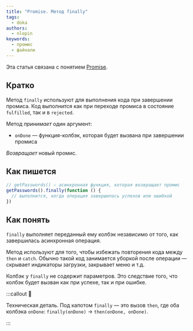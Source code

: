 ```yaml
---
title: "Promise. Метод finally"
tags:
  - doka
authors:
  - nlopin
keywords:
  - промис
  - файнали
---
```


Эта статья связана с понятием [Promise](/js/promise).

## Кратко

Метод `finally` используют для выполнения кода при завершении промиса. Код выполнится как при переходе промиса в состояние `fulfilled`, так и в `rejected`.

Метод _принимает_ один аргумент:

- `onDone` — функция-колбэк, которая будет вызвана при завершении промиса

_Возвращает_ новый промис.

## Как пишется

```js
// getPasswords() — асинхронная функция, которая возвращает промис
getPasswords().finally(function () {
  // выполнится, когда операция завершилась успехов или ошибкой
})
```

## Как понять

`finally` выполняет переданный ему колбэк независимо от того, как завершилась асинхронная операция.

Метод используют для того, чтобы избежать повторения кода между `then` и `catch`. Обычно такой код занимается уборкой после операции — скрывает индикаторы загрузки, закрывает меню и т.д.

Колбэк у `finally` не содержит параметров. Это следствие того, что колбэк будет вызван как при успехе, так и при ошибке.

:::callout 🔧

Техническая деталь. Под капотом `finally` — это вызов `then`, где оба колбэка `onDone`: `finally(onDone)` → `then(onDone, onDone)`.

:::
